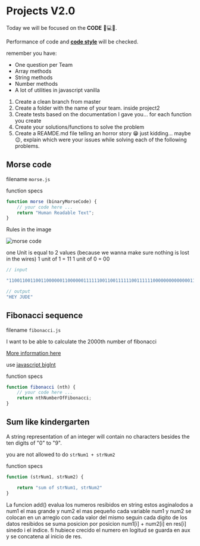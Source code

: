 # Projects V2.0

Today we will be focused on the **CODE** 👾💻👾.

Performance of code and **[code style](https://github.com/airbnb/javascript)** will be checked.

remember you have:

* One question per Team
* Array methods
* String methods
* Number methods
* A lot of utilities in javascript vanilla

1. Create a clean branch from master
1. Create a folder with the name of your team. inside project2
1. Create tests based on the documentation I gave you... for each function you create
1. Create your solutions/functions to solve the problem
1. Create a REAMDE.md file telling an horror story 😁 just kidding... maybe 😉, explain which were your issues while solving each of the following problems.


## Morse code

filename `morse.js`

function specs

```js
function morse (binaryMorseCode) {
    // your code here ...
    return "Human Readable Text";
}
```

Rules in the image

![morse code](https://upload.wikimedia.org/wikipedia/commons/thumb/b/b5/International_Morse_Code.svg/1200px-International_Morse_Code.svg.png)

one Unit is equal to 2 values (because we wanna make sure nothing is lost in the wires)
1 unit of 1 = 11
1 unit of 0 = 00

```js
// input

"1100110011001100000011000000111111001100111111001111110000000000000011001111110011111100111111000000110011001111110000001111110011001100000011"

// output
"HEY JUDE"
```

## Fibonacci sequence

filename `fibonacci.js`

I want to be able to calculate the 2000th number of fibonacci

[More information here](https://en.wikipedia.org/wiki/Fibonacci_number)

use [javascript bigInt](https://developer.mozilla.org/en-US/docs/Web/JavaScript/Reference/Global_Objects/BigInt)

function specs

```js
function fibonacci (nth) {
    // your code here ...
    return nthNumberOfFibonacci;
}
```

## Sum like kindergarten

A string representation of an integer will contain no characters besides the ten digits of "0" to "9".

you are not allowed to do
`strNum1 + strNum2`

function specs

```js
function (strNum1, strNum2) {

    return "sum of strNum1, strNum2"
}
```

La funcion add() evalua los numeros resibidos en string estos asginalodos a num1 el mas grande y num2 el mas pequeño 
cada variable num1 y num2 se colocan en un arreglo con cada valor del mismo seguin cada digito de los datos resibidos
se suma posicion por posicion num1[i] + num2[i] en res[i] sinedo i el indice.
fi hubiece crecido el numero en logitud se guarda en aux y se concatena al inicio de res.